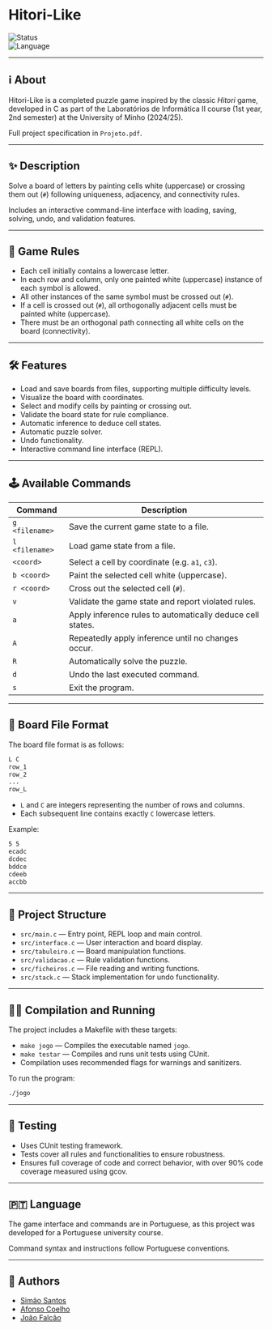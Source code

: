 # Hitori-Like

![Status](https://img.shields.io/badge/status-completed-brightgreen)  
![Language](https://img.shields.io/badge/language-C-blue)  

---

## ℹ️ About

Hitori-Like is a completed puzzle game inspired by the classic *Hitori* game, developed in C as part of the Laboratórios de Informática II course (1st year, 2nd semester) at the University of Minho (2024/25).  

Full project specification in `Projeto.pdf`.

---

## ✨ Description

Solve a board of letters by painting cells white (uppercase) or crossing them out (`#`) following uniqueness, adjacency, and connectivity rules.  

Includes an interactive command-line interface with loading, saving, solving, undo, and validation features.

---

## 🏸 Game Rules

- Each cell initially contains a lowercase letter.
- In each row and column, only one painted white (uppercase) instance of each symbol is allowed.
- All other instances of the same symbol must be crossed out (`#`).
- If a cell is crossed out (`#`), all orthogonally adjacent cells must be painted white (uppercase).
- There must be an orthogonal path connecting all white cells on the board (connectivity).

---

## 🛠️ Features

- Load and save boards from files, supporting multiple difficulty levels.
- Visualize the board with coordinates.
- Select and modify cells by painting or crossing out.
- Validate the board state for rule compliance.
- Automatic inference to deduce cell states.
- Automatic puzzle solver.
- Undo functionality.
- Interactive command line interface (REPL).

---

## 🕹️ Available Commands

| Command           | Description                                                 |
|-------------------|-------------------------------------------------------------|
| `g <filename>`    | Save the current game state to a file.                      |
| `l <filename>`    | Load game state from a file.                                |
| `<coord>`         | Select a cell by coordinate (e.g. `a1`, `c3`).              |
| `b <coord>`       | Paint the selected cell white (uppercase).                  |
| `r <coord>`       | Cross out the selected cell (`#`).                           |
| `v`               | Validate the game state and report violated rules.          |
| `a`               | Apply inference rules to automatically deduce cell states.  |
| `A`               | Repeatedly apply inference until no changes occur.          |
| `R`               | Automatically solve the puzzle.                             |
| `d`               | Undo the last executed command.                              |
| `s`               | Exit the program.                                           |

---

## 🎲 Board File Format

The board file format is as follows:

```bash
L C
row_1
row_2
...
row_L
```

- `L` and `C` are integers representing the number of rows and columns.
- Each subsequent line contains exactly `C` lowercase letters.

Example:

```bash
5 5
ecadc
dcdec
bddce
cdeeb
accbb
```

---

## 📂 Project Structure

- `src/main.c` — Entry point, REPL loop and main control.
- `src/interface.c` — User interaction and board display.
- `src/tabuleiro.c` — Board manipulation functions.
- `src/validacao.c` — Rule validation functions.
- `src/ficheiros.c` — File reading and writing functions.
- `src/stack.c` — Stack implementation for undo functionality.

---

## 👨‍💻 Compilation and Running

The project includes a Makefile with these targets:

- `make jogo` — Compiles the executable named `jogo`.
- `make testar` — Compiles and runs unit tests using CUnit.
- Compilation uses recommended flags for warnings and sanitizers.

To run the program:

```bash
./jogo
```

---

## 📄 Testing

- Uses CUnit testing framework.  
- Tests cover all rules and functionalities to ensure robustness.  
- Ensures full coverage of code and correct behavior, with over 90% code coverage measured using gcov.

---

## 🇵🇹 Language

The game interface and commands are in Portuguese, as this project was developed for a Portuguese university course.  

Command syntax and instructions follow Portuguese conventions.

---

## 👥 Authors

- [Simão Santos](https://github.com/simaosantoss)  
- [Afonso Coelho](https://github.com/ACoelho-07)  
- [João Falcão](https://github.com/Falcao06)
